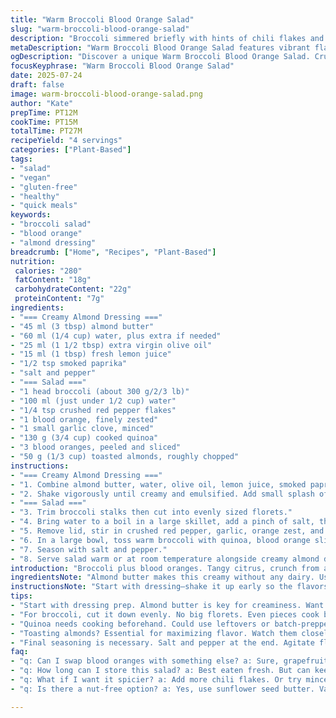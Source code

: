 ```yaml
---
title: "Warm Broccoli Blood Orange Salad"
slug: "warm-broccoli-blood-orange-salad"
description: "Broccoli simmered briefly with hints of chili flakes and orange zest. Tossed with citrus rounds, crunchy almonds, and quinoa. Creamy almond dressing with olive oil and lemon juice. Slightly tweaked quantities and a smoky paprika twist. Quick to assemble, vibrant flavors. Vegetarian, vegan, gluten-free, dairy and egg-free."
metaDescription: "Warm Broccoli Blood Orange Salad features vibrant flavors, crunchy almonds, and creamy almond dressing in under 30 minutes. A unique and healthy dish."
ogDescription: "Discover a unique Warm Broccoli Blood Orange Salad. Crunchy, tangy, smoky flavors combine for a quick, plant-based delight."
focusKeyphrase: "Warm Broccoli Blood Orange Salad"
date: 2025-07-24
draft: false
image: warm-broccoli-blood-orange-salad.png
author: "Kate"
prepTime: PT12M
cookTime: PT15M
totalTime: PT27M
recipeYield: "4 servings"
categories: ["Plant-Based"]
tags:
- "salad"
- "vegan"
- "gluten-free"
- "healthy"
- "quick meals"
keywords:
- "broccoli salad"
- "blood orange"
- "almond dressing"
breadcrumb: ["Home", "Recipes", "Plant-Based"]
nutrition: 
 calories: "280"
 fatContent: "18g"
 carbohydrateContent: "22g"
 proteinContent: "7g"
ingredients:
- "=== Creamy Almond Dressing ==="
- "45 ml (3 tbsp) almond butter"
- "60 ml (1/4 cup) water, plus extra if needed"
- "25 ml (1 1/2 tbsp) extra virgin olive oil"
- "15 ml (1 tbsp) fresh lemon juice"
- "1/2 tsp smoked paprika"
- "salt and pepper"
- "=== Salad ==="
- "1 head broccoli (about 300 g/2/3 lb)"
- "100 ml (just under 1/2 cup) water"
- "1/4 tsp crushed red pepper flakes"
- "1 blood orange, finely zested"
- "1 small garlic clove, minced"
- "130 g (3/4 cup) cooked quinoa"
- "3 blood oranges, peeled and sliced"
- "50 g (1/3 cup) toasted almonds, roughly chopped"
instructions:
- "=== Creamy Almond Dressing ==="
- "1. Combine almond butter, water, olive oil, lemon juice, smoked paprika in a small jar with a tight lid."
- "2. Shake vigorously until creamy and emulsified. Add small splash of water if too thick. Season with salt and pepper to taste. Set aside."
- "=== Salad ==="
- "3. Trim broccoli stalks then cut into evenly sized florets."
- "4. Bring water to a boil in a large skillet, add a pinch of salt, then toss in the broccoli. Cover, simmer 4-6 minutes until water evaporates and broccoli is slightly tender but firm."
- "5. Remove lid, stir in crushed red pepper, garlic, orange zest, and a drizzle of olive oil. Cook gently until broccoli browns lightly, about 4 minutes."
- "6. In a large bowl, toss warm broccoli with quinoa, blood orange slices, and toasted almonds."
- "7. Season with salt and pepper."
- "8. Serve salad warm or at room temperature alongside creamy almond dressing."
introduction: "Broccoli plus blood oranges. Tangy citrus, crunch from almonds, a hit of heat from chili flakes. Dressing thickened with almond butter, boosted with lemon and smoky paprika now. Quinoa adds heft, earthy nuttiness. Peel, zest, sauté, toss. Not your usual green salad—warmed, vibrant, a bit smoky, quite punchy. Few ingredients, straightforward steps. Prep quick, cook brief. Layers of texture and flavor that punch louder than they seem. Plant-only, no gluten, no dairy, no fuss. Works warm, room temp, easy to tweak. Bright colors, sharp zing, mild heat. Good for anytime you want something just slightly different in the salad game. That crunch, that tang—unusual but not complex. A salad that asks for your attention in just under half an hour."
ingredientsNote: "Almond butter makes this creamy without any dairy. Use smooth, unsweetened for balance. Smoked paprika swaps out some of the original heat for a deeper smoky note. Blood oranges lend tartness plus those red slices, a contrast to the green broccoli. Quinoa cooked and ready before you start keeps things moving fast. Toast almonds lightly, not burnt but fragrant. Olive oil quality matters here because it's a simple vinaigrette base. Garlic minced finely so it doesn’t overpower but infuses gently into the broccoli while it cooks. Adjust chili flakes to taste—just enough heat to wake the senses, not dominate. Water quantities slightly reduced for faster evaporation and better caramelization."
instructionsNote: "Start with dressing—shake it up early so the flavors meld. Simmer broccoli in salted water to soften just enough, water disappears leaving no sogginess, then add spice, zest, and oil to bring layers of flavor with gentle heat and caramelization. Keep broccoli crunch intact; not mushy. Toss with quinoa and oranges straightaway so the heat slightly warms the fruit and grain, making the salad cozy but bright. Almonds go in last to keep crunch fresh. Season well at the end—salt and pepper balance all the flavors. Serve warm or let rest briefly to tone down edges, mellow heat a bit. Dressing on the side lets guests control creaminess, keep textures vibrant."
tips:
- "Start with dressing prep. Almond butter is key for creaminess. Want it smooth? Add water in small amounts. Not enough? More liquid needed. Shake well. Let it mix. Flavors meld together this way. Set aside for later use."
- "For broccoli, cut it down evenly. No big florets. Even pieces cook better. Water boiling is essential. Simmer gently. Avoid mushiness. Slightly tender yet firm is the aim. Add zest and spices afterward for flavor layering."
- "Quinoa needs cooking beforehand. Could use leftovers or batch-prepped. Keeps the process quick. Use cold quinoa in the salad for a unique temperature play. Warm elements contrast with cold ones nicely. Easy visual appeal."
- "Toasting almonds? Essential for maximizing flavor. Watch them closely. It’s quick. You want fragrant not burnt. Roughly chop before adding. Size matters. Larger chunks give nice crunch. Mix them in right before serving. Retain freshness."
- "Final seasoning is necessary. Salt and pepper at the end. Agitate flavors across the dish. Adjust heat levels according to preference. More chili flakes? Do it. Taste as you go to perfect seasoning balance. Enjoy it warm or cooled."
faq:
- "q: Can I swap blood oranges with something else? a: Sure, grapefruits or navel oranges work too. Flavor will differ. But still bright and tangy. Results vary. Experiment."
- "q: How long can I store this salad? a: Best eaten fresh. But can keep in fridge. Store in airtight container. Up to two days, not more. Quinoa keeps well. Broccoli texture changes. Just be aware."
- "q: What if I want it spicier? a: Add more chili flakes. Or try minced jalapeños. Want heat right? Mix into the dressing too. Check levels gradually. Precision helps."
- "q: Is there a nut-free option? a: Yes, use sunflower seed butter. Vary nut types for dressing. Just be cautious; flavor is unique. Could alter dish dynamics well."

---
```

